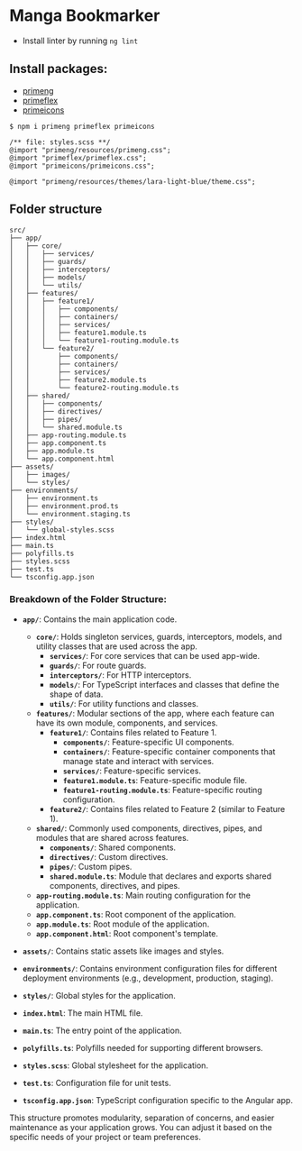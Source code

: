 # Manga Bookmarker

- Install linter by running `ng lint`

## Install packages:
- [primeng](https://primeng.org/installation)
- [primeflex](https://primeflex.org/installation)
- [primeicons](https://primeng.org/icons)

```
$ npm i primeng primeflex primeicons

/** file: styles.scss **/
@import "primeng/resources/primeng.css";
@import "primeflex/primeflex.css";
@import "primeicons/primeicons.css";

@import "primeng/resources/themes/lara-light-blue/theme.css";
```

## Folder structure
```
src/
├── app/
│   ├── core/
│   │   ├── services/
│   │   ├── guards/
│   │   ├── interceptors/
│   │   ├── models/
│   │   └── utils/
│   ├── features/
│   │   ├── feature1/
│   │   │   ├── components/
│   │   │   ├── containers/
│   │   │   ├── services/
│   │   │   ├── feature1.module.ts
│   │   │   └── feature1-routing.module.ts
│   │   └── feature2/
│   │       ├── components/
│   │       ├── containers/
│   │       ├── services/
│   │       ├── feature2.module.ts
│   │       └── feature2-routing.module.ts
│   ├── shared/
│   │   ├── components/
│   │   ├── directives/
│   │   ├── pipes/
│   │   └── shared.module.ts
│   ├── app-routing.module.ts
│   ├── app.component.ts
│   ├── app.module.ts
│   └── app.component.html
├── assets/
│   ├── images/
│   └── styles/
├── environments/
│   ├── environment.ts
│   ├── environment.prod.ts
│   └── environment.staging.ts
├── styles/
│   └── global-styles.scss
├── index.html
├── main.ts
├── polyfills.ts
├── styles.scss
├── test.ts
└── tsconfig.app.json
```

### Breakdown of the Folder Structure:

- **`app/`**: Contains the main application code.
  - **`core/`**: Holds singleton services, guards, interceptors, models, and utility classes that are used across the app.
    - **`services/`**: For core services that can be used app-wide.
    - **`guards/`**: For route guards.
    - **`interceptors/`**: For HTTP interceptors.
    - **`models/`**: For TypeScript interfaces and classes that define the shape of data.
    - **`utils/`**: For utility functions and classes.
  - **`features/`**: Modular sections of the app, where each feature can have its own module, components, and services.
    - **`feature1/`**: Contains files related to Feature 1.
      - **`components/`**: Feature-specific UI components.
      - **`containers/`**: Feature-specific container components that manage state and interact with services.
      - **`services/`**: Feature-specific services.
      - **`feature1.module.ts`**: Feature-specific module file.
      - **`feature1-routing.module.ts`**: Feature-specific routing configuration.
    - **`feature2/`**: Contains files related to Feature 2 (similar to Feature 1).
  - **`shared/`**: Commonly used components, directives, pipes, and modules that are shared across features.
    - **`components/`**: Shared components.
    - **`directives/`**: Custom directives.
    - **`pipes/`**: Custom pipes.
    - **`shared.module.ts`**: Module that declares and exports shared components, directives, and pipes.
  - **`app-routing.module.ts`**: Main routing configuration for the application.
  - **`app.component.ts`**: Root component of the application.
  - **`app.module.ts`**: Root module of the application.
  - **`app.component.html`**: Root component's template.

- **`assets/`**: Contains static assets like images and styles.

- **`environments/`**: Contains environment configuration files for different deployment environments (e.g., development, production, staging).

- **`styles/`**: Global styles for the application.

- **`index.html`**: The main HTML file.

- **`main.ts`**: The entry point of the application.

- **`polyfills.ts`**: Polyfills needed for supporting different browsers.

- **`styles.scss`**: Global stylesheet for the application.

- **`test.ts`**: Configuration file for unit tests.

- **`tsconfig.app.json`**: TypeScript configuration specific to the Angular app.

This structure promotes modularity, separation of concerns, and easier maintenance as your application grows. You can adjust it based on the specific needs of your project or team preferences.